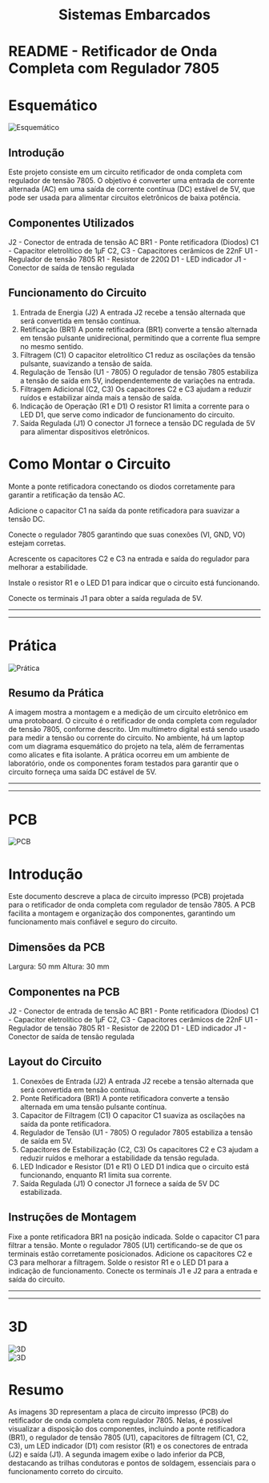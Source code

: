 <h1 align="center"> Sistemas Embarcados </h1>

<p align="center">


# README - Retificador de Onda Completa com Regulador 7805 ###

# Esquemático

![Esquemático](Anexos/esquematico2.png)


## Introdução

Este projeto consiste em um circuito retificador de onda completa com regulador de tensão 7805. O objetivo é converter uma entrada de corrente alternada (AC) em uma saída de corrente contínua (DC) estável de 5V, que pode ser usada para alimentar circuitos eletrônicos de baixa potência.

## Componentes Utilizados

J2 - Conector de entrada de tensão AC
BR1 - Ponte retificadora (Diodos)
C1 - Capacitor eletrolítico de 1µF
C2, C3 - Capacitores cerâmicos de 22nF
U1 - Regulador de tensão 7805
R1 - Resistor de 220Ω
D1 - LED indicador
J1 - Conector de saída de tensão regulada

## Funcionamento do Circuito

1. Entrada de Energia (J2)
A entrada J2 recebe a tensão alternada que será convertida em tensão contínua.
2. Retificação (BR1)
A ponte retificadora (BR1) converte a tensão alternada em tensão pulsante unidirecional, permitindo que a corrente flua sempre no mesmo sentido.
3. Filtragem (C1)
O capacitor eletrolítico C1 reduz as oscilações da tensão pulsante, suavizando a tensão de saída.
4. Regulação de Tensão (U1 - 7805)
O regulador de tensão 7805 estabiliza a tensão de saída em 5V, independentemente de variações na entrada.
5. Filtragem Adicional (C2, C3)
Os capacitores C2 e C3 ajudam a reduzir ruídos e estabilizar ainda mais a tensão de saída.
6. Indicação de Operação (R1 e D1)
O resistor R1 limita a corrente para o LED D1, que serve como indicador de funcionamento do circuito.
7. Saída Regulada (J1)
O conector J1 fornece a tensão DC regulada de 5V para alimentar dispositivos eletrônicos.

# Como Montar o Circuito
Monte a ponte retificadora conectando os diodos corretamente para garantir a retificação da tensão AC.

Adicione o capacitor C1 na saída da ponte retificadora para suavizar a tensão DC.

Conecte o regulador 7805 garantindo que suas conexões (VI, GND, VO) estejam corretas.

Acrescente os capacitores C2 e C3 na entrada e saída do regulador para melhorar a estabilidade.

Instale o resistor R1 e o LED D1 para indicar que o circuito está funcionando.

Conecte os terminais J1 para obter a saída regulada de 5V.

-----------------------------------------------------------------------------------------------------------------------------------------------
-----------------------------------------------------------------------------------------------------------------------------------------------

 # Prática 
![Prática](Anexos/Prática.png)

## Resumo da Prática
A imagem mostra a montagem e a medição de um circuito eletrônico em uma protoboard. O circuito é o retificador de onda completa com regulador de tensão 7805, conforme descrito. Um multímetro digital está sendo usado para medir a tensão ou corrente do circuito. No ambiente, há um laptop com um diagrama esquemático do projeto na tela, além de ferramentas como alicates e fita isolante. A prática ocorreu em um ambiente de laboratório, onde os componentes foram testados para garantir que o circuito forneça uma saída DC estável de 5V.

-----------------------------------------------------------------------------------------------------------------------------------------------
-----------------------------------------------------------------------------------------------------------------------------------------------
# PCB
![PCB](Anexos/PCB.png)

# Introdução

Este documento descreve a placa de circuito impresso (PCB) projetada para o retificador de onda completa com regulador de tensão 7805. A PCB facilita a montagem e organização dos componentes, garantindo um funcionamento mais confiável e seguro do circuito.

## Dimensões da PCB

Largura: 50 mm
Altura: 30 mm

## Componentes na PCB

J2 - Conector de entrada de tensão AC
BR1 - Ponte retificadora (Diodos)
C1 - Capacitor eletrolítico de 1µF
C2, C3 - Capacitores cerâmicos de 22nF
U1 - Regulador de tensão 7805
R1 - Resistor de 220Ω
D1 - LED indicador
J1 - Conector de saída de tensão regulada

## Layout do Circuito

1. Conexões de Entrada (J2)
A entrada J2 recebe a tensão alternada que será convertida em tensão contínua.
2. Ponte Retificadora (BR1)
A ponte retificadora converte a tensão alternada em uma tensão pulsante contínua.
3. Capacitor de Filtragem (C1)
O capacitor C1 suaviza as oscilações na saída da ponte retificadora.
4. Regulador de Tensão (U1 - 7805)
O regulador 7805 estabiliza a tensão de saída em 5V.
5. Capacitores de Estabilização (C2, C3)
Os capacitores C2 e C3 ajudam a reduzir ruídos e melhorar a estabilidade da tensão regulada.
6. LED Indicador e Resistor (D1 e R1)
O LED D1 indica que o circuito está funcionando, enquanto R1 limita sua corrente.
7. Saída Regulada (J1)
O conector J1 fornece a saída de 5V DC estabilizada.

## Instruções de Montagem

Fixe a ponte retificadora BR1 na posição indicada.
Solde o capacitor C1 para filtrar a tensão.
Monte o regulador 7805 (U1) certificando-se de que os terminais estão corretamente posicionados.
Adicione os capacitores C2 e C3 para melhorar a filtragem.
Solde o resistor R1 e o LED D1 para a indicação de funcionamento.
Conecte os terminais J1 e J2 para a entrada e saída do circuito.

-----------------------------------------------------------------------------------------------------------------------------------------------
-----------------------------------------------------------------------------------------------------------------------------------------------
# 3D
![3D](Anexos/CimaDo3d.png)   
![3D](Anexos/BaixoDo3d.png)

# Resumo
As imagens 3D representam a placa de circuito impresso (PCB) do retificador de onda completa com regulador 7805. Nelas, é possível visualizar a disposição dos componentes, incluindo a ponte retificadora (BR1), o regulador de tensão 7805 (U1), capacitores de filtragem (C1, C2, C3), um LED indicador (D1) com resistor (R1) e os conectores de entrada (J2) e saída (J1). A segunda imagem exibe o lado inferior da PCB, destacando as trilhas condutoras e pontos de soldagem, essenciais para o funcionamento correto do circuito.
